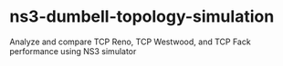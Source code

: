 # ns3-dumbell-topology-simulation
Analyze and compare TCP Reno, TCP Westwood, and TCP Fack performance using NS3 simulator
